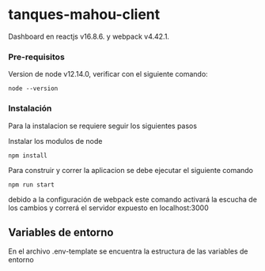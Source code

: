 # tanques-mahou-client

Dashboard en reactjs v16.8.6. y webpack v4.42.1.


### Pre-requisitos

Version de node v12.14.0, verificar con el siguiente comando:
```
node --version
```


### Instalación


Para la instalacion se requiere seguir los siguientes pasos

Instalar los modulos de node

```
npm install
```


Para construir y correr la aplicacion se debe ejecutar el siguiente comando

```
npm run start
```
debido a la configuración de webpack este comando activará la escucha de los cambios y correrá el servidor expuesto en localhost:3000



## Variables de entorno

En el archivo .env-template se encuentra la estructura de las variables de entorno
